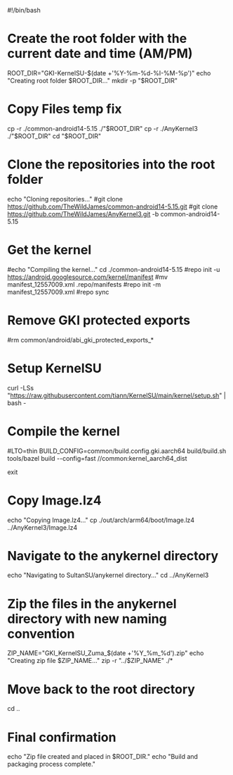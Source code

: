 #!/bin/bash

# Create the root folder with the current date and time (AM/PM)
ROOT_DIR="GKI-KernelSU-$(date +'%Y-%m-%d-%I-%M-%p')"
echo "Creating root folder $ROOT_DIR..."
mkdir -p "$ROOT_DIR"
# Copy Files temp fix
cp -r ./common-android14-5.15 ./"$ROOT_DIR"
cp -r ./AnyKernel3 ./"$ROOT_DIR"
cd "$ROOT_DIR"

# Clone the repositories into the root folder
echo "Cloning repositories..."
#git clone https://github.com/TheWildJames/common-android14-5.15.git
#git clone https://github.com/TheWildJames/AnyKernel3.git -b common-android14-5.15

# Get the kernel
#echo "Compiling the kernel..."
cd ./common-android14-5.15
#repo init -u https://android.googlesource.com/kernel/manifest
#mv manifest_12557009.xml .repo/manifests
#repo init -m manifest_12557009.xml
#repo sync

# Remove GKI protected exports
#rm common/android/abi_gki_protected_exports_*

# Setup KernelSU
curl -LSs "https://raw.githubusercontent.com/tiann/KernelSU/main/kernel/setup.sh" | bash -

# Compile the kernel
#LTO=thin BUILD_CONFIG=common/build.config.gki.aarch64 build/build.sh
tools/bazel build --config=fast //common:kernel_aarch64_dist

exit 

# Copy Image.lz4
echo "Copying Image.lz4..."
cp ./out/arch/arm64/boot/Image.lz4 ../AnyKernel3/Image.lz4

# Navigate to the anykernel directory
echo "Navigating to SultanSU/anykernel directory..."
cd ../AnyKernel3

# Zip the files in the anykernel directory with new naming convention
ZIP_NAME="GKI_KernelSU_Zuma_$(date +'%Y_%m_%d').zip"
echo "Creating zip file $ZIP_NAME..."
zip -r "../$ZIP_NAME" ./*

# Move back to the root directory
cd ..

# Final confirmation
echo "Zip file created and placed in $ROOT_DIR."
echo "Build and packaging process complete."
